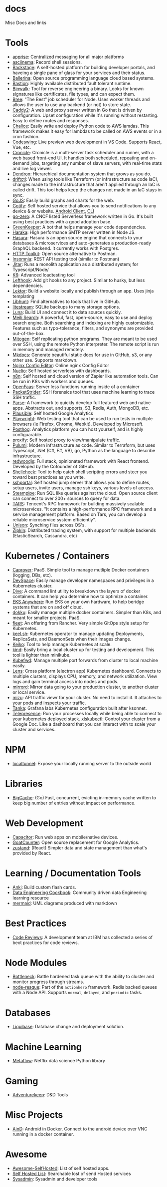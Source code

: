 # docs
Misc Docs and links

# Tools

* [apprise](https://github.com/caronc/apprise/wiki): Centralized messaging for all major platforms
* [asciinema](https://asciinema.org/): Record shell sessions.
* [Backstage](https://backstage.io/): A self-hosted platform for building developer portals, and haveing a single pane of glass for your services and their status.
* [Ballerina](https://ballerina.io/): Open source programming language cloud based systems.
* [Bastion](https://github.com/bastion-rs/bastion/blob/master/README.md): Highly available distributed fault tolerant runtime.
* [Binwalk](https://github.com/ReFirmLabs/binwalk): Tool for reverse engineering a binary. Looks for known signatures like certificates, file types, and can expect them.
* [Bree](https://github.com/breejs/bree): "The Best" job scheduler for Node. Uses worker threads and allows the user to use any backend (or not) to store state.
* [Caddy2](https://caddyserver.com/): A web and proxy server written in Go that is driven by configuration. Upset configuration while it's running without restarting. Easy to define routes and responses.
* [Chalice](https://github.com/aws/chalice): Easily write and deploy Python code to AWS lamdas. This framework makes it easy for lambdas to be called on AWS events or in a cron fashion.
* [Codeswing](https://github.com/codespaces-contrib/codeswing): Live preview web development in VS Code. Supports React, Vue, etc.  
* [Cronicle](https://github.com/jhuckaby/Cronicle): Cronicle is a multi-server task scheduler and runner, with a web based front-end UI. It handles both scheduled, repeating and on-demand jobs, targeting any number of slave servers, with real-time stats and live log viewer.
* [Dendron](https://www.dendron.so/): Hierarchical documentation system that grows as you do.
* [driftctl](https://github.com/cloudskiff/driftctl): When using tools like Terraform (or infrastructure as code IaC), changes made to the infrastructure that aren't applied through an IaC is called drift. This tool helps keep the changes not made in an IaC stays in sync.
* [GoJS](https://gojs.net/latest/index.html): Easily build graphs and charts for the web.
* [Gotify](https://github.com/gotify/server): Self hosted service that allows you to send notifications to any device & or website. [Android Client](https://github.com/gotify/android), [CLI](https://github.com/gotify/cli)
* [go-zero](https://github.com/zeromicro/go-zero): A CNCF listed Serverless framework written in Go. It's built using best practices with a good adoption base. 
* [GreenKeeper](https://greenkeeper.io/): A bot that helps manage your code dependencies.
* [Haraka](https://haraka.github.io/): High performance SMTP server written in Node JS.
* [Hasura](https://hasura.io/): Hasura is an open source engine that connects to your databases & microservices and auto-generates a production-ready GraphQL backend. It currently works with Postgres.
* [HTTP Toolkit](https://httptoolkit.tech/): Open source alternative to Postman.
* [Insomnia](https://support.insomnia.rest/): REST API testing tool (similar to Postman)
* [Jitar](https://github.com/MaskingTechnology/jitar): Runs a monolith application as a distributed system; for Typescript/Node/
* [K6](https://github.com/loadimpact/k6): Advanced loadtesting tool
* [Lefthook](https://github.com/Arkweid/lefthook/blob/master/docs/node.md): Add git hooks to any project. Similar to husky, but less dependencies.
* [Lektor](https://www.getlektor.com/): Build a website locally and publish through an app. Uses jinja templating
* [Libhunt](https://www.libhunt.com): Find alternatives to tools that live in GitHub.
* [litestream](https://litestream.io/): SQLite backups to many storage options.
* [Luna](https://www.luna-lang.org/): Build UI and connect it to data sources quickly.
* [Meili Search](https://github.com/meilisearch/MeiliSearch): A powerful, fast, open-source, easy to use and deploy search engine. Both searching and indexing are highly customizable. Features such as typo-tolerance, filters, and synonyms are provided out-of-the-box.
* [Mitogen](https://mitogen.networkgenomics.com/): Self replicating python programs. They are meant to be used over SSH, using the remote Python interpreter. The remote script is run in memory and managed remotely.
* [Mkdocs](https://www.mkdocs.org/): Generate beautiful static docs for use in GitHub, s3, or any other use. Supports markdown.
* [Nginx Config Editor](https://www.digitalocean.com/community/tools/nginx): Online nginx Config Editor
* [Nuclio](https://nuclio.io/): Self hosted serverless with dashboards.
* [n8n](https://n8n.io/): Self hosted and cloud version of Zapier like automation tools. Can be run in K8s with workers and queues.
* [OpenFaas](https://github.com/openfaas/faas/blob/master/README.md): Server less functions running inside of a container
* [PacketStrider](https://github.com/benjeems/packetStrider/blob/master/README.md): SSH forensics tool that uses machine learning to trace SSH traffic.
* [Parse](https://parseplatform.org/): A framework to quickly develop full featured web and native apps. Abstracts out, and supports, S3, Redis, Auth, MongoDB, etc.
* [Plausible](https://plausible.io/self-hosted-web-analytics): Self hosted Google Analytics
* [Playwright](https://github.com/microsoft/playwright): Web testing tool that can be used to run tests in multiple browsers (ie Firefox, Chrome, Webkit). Developed by Microsoft.
* [Posthog](https://posthog.com): Analytics platform you can host yourself, and is highly configuarable.
* [proxify](https://github.com/projectdiscovery/proxify): Self hosted proxy to view/manipulate traffic.
* [Pulumi](https://www.pulumi.com/): Modern infrastructure as code. Similar to Terraform, but uses Typescript, .Net (C#, F#, VB), go, Python as the language to describe infrastructure.
* [redwoodjs](https://github.com/redwoodjs/redwood): Full stack, opinionated framework with React frontend. Developed by the Cofounder of GitHub.
* [Shellcheck](https://github.com/koalaman/shellcheck): Tool to help catch shell scripting errors and steer you toward best practices as you write.
* [sshportal](https://github.com/moul/sshportal): Self hosted jump server that allows you to define routes, setup users, invite users, manage ssh keys, various levels of access.
* [Steampipe](https://steampipe.io/): Run SQL like queries against the cloud. Open source client can connect to over 200+ sources to query for data.
* [TARS](https://github.com/TarsCloud/Tars/blob/master/Introduction.md): Tencent's RPC framework for building massively scalable microservices. "It contains a high-performance RPC framework and a service management platform. Based on Tars, you can develop a reliable microservice system efficiently".
* [Unison](https://www.cis.upenn.edu/~bcpierce/unison/): Synching files across OS's.
* [Zipkin](https://github.com/openzipkin/zipkin): Distributed tracing system, with support for multiple backends (ElasticSearch, Cassandra, etc)

# Kubernetes / Containers
* [Caprover](https://caprover.com/): PaaS. Simple tool to manage mutliple Docker containers (logging, DBs, etc).
* [DevSpace](https://github.com/devspace-cloud/devspace): Easily manage developer namespaces and privileges in a Kubernetes cluster.
* [Dive](https://github.com/wagoodman/dive): A command lint utility to breakdown the layers of docker containers. It can help you determine how to optimize a container.
* [EKS Anywhere](https://github.com/aws/eks-anywhere): Run EKS on your own hardware, to help beridge systems that are on and off cloud.
* [dokku](https://dokku.com/): Easily manage multiple docker containers. Simpler than K8s, and meant for smaller projects. PaaS.
* [fleet](https://fleet.rancher.io/): An offering from Rancher. Very simple GitOps style setup for Kubernetes.
* [keel.sh](https://keel.sh/): Kubernetes operator to manage updating Deployments, ReplicaSets, and DaemonSets when their images change.
* [Keiko](https://github.com/keikoproj/keiko/): Tool to help manage Kubernetes at scale.
* [kind](https://kind.sigs.k8s.io/): Easily bring a local cluster up for testing and development. This tool is lighter than minikube.
* [Kubefwd](https://github.com/txn2/kubefwd): Manage multiple port forwards from cluster to local machine easily.
* [Lens](https://github.com/lensapp/lens): Cross platform (electron app) Kubernetes dashboard. Connects to multiple clusters, displays CPU, memory, and network utilization. View logs and gain terminal access into nodes and pods.
* [mirrord](https://github.com/metalbear-co/mirrord): Mirror data going to your production cluster, to another cluster or local service.
* [mizu](https://github.com/up9inc/mizu): API traffic viewr for your cluster. No need to install it. It attaches to your pods and inspects your traffic.
* [Tanka](https://github.com/grafana/tanka): Grafana labs Kubernetes configuration built after ksonnet.
* [Telepresence](https://www.telepresence.io/): Run your processes locally while being able to connect to your kubernetes deployed stack.
[xlskubectl](https://github.com/learnk8s/xlskubectl): Control your cluster from a Google Doc. Like a dashboard that you can interact with to scale your cluster and services.

# NPM
* [localtunnel](https://localtunnel.github.io/www/): Expose your locally running server to the outside world

# Libraries
* [BigCache](https://github.com/allegro/bigcache/blob/master/README.md): (Go) Fast, concurrent, evicting in-memory cache written to keep big number of entries without impact on performance.

# Web Development
* [Capacitor](https://capacitorjs.com/): Run web apps on mobile/native devices.
* [GoatCounter](https://www.goatcounter.com/): Open source replacement for Google Analytics.
* [zustand](https://github.com/pmndrs/zustand): (React) Simpler data and state management than what's provided by React.

# Learning / Documentation Tools
* [Anki](https://apps.ankiweb.net/): Build custom flash cards.
* [Data Engineering Cookbook](https://github.com/andkret/Cookbook/blob/master/README.md): Community driven data Engineering learning resource
* [mermaid](https://mermaidjs.github.io/#/): UML diagrams produced with markdown

# Best Practices
* [Code Reviews](https://www.ibm.com/developerworks/rational/library/11-proven-practices-for-peer-review/index.html): A development team at IBM has collected a series of bext practices for code reviews.

# Node Modules
* [Bottleneck](https://github.com/SGrondin/bottleneck/blob/master/README.md): Battle hardened task queue with the ability to cluster and monitor progress through streams.
* [node-resque](https://github.com/actionhero/node-resque): Part of the `actionhero` framework. Redis backed queues with a Node API. Supports `normal`, `delayed`, and `periodic` tasks.

# Databases
* [Liquibase](https://www.liquibase.org/): Database change and deployment solution.

# Machine Learning
* [Metaflow](https://metaflow.org/): Netflix data science Python library

# Gaming
* [Adventurekeep](https://adventurekeep.com/): D&D Tools

# Misc Projects
* [AinD](https://github.com/aind-containers/aind): Android in Docker. Connect to the android device over VNC running in a docker container.

# Awesome
* [Awesome-SelfHosted](https://github.com/Kickball/awesome-selfhosted/blob/master/README.md): List of self hosted apps.
* [Self Hosted List](https://selfhostedsource.tech/self-hosted/all): Searchable lost of send Hosted services
* [Sysadmin](https://github.com/n1trux/awesome-sysadmin#identity-management): Sysadmin and developer tools

